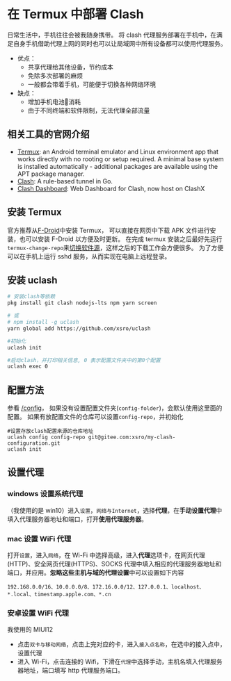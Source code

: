 # 在 Termux 中部署 Clash

日常生活中，手机往往会被我随身携带。
将 clash 代理服务部署在手机中，在满足自身手机借助代理上网的同时也可以让局域网中所有设备都可以使用代理服务。

- 优点：
  - 共享代理给其他设备，节约成本
  - 免除多次部署的麻烦
  - 一般都会带着手机，可能便于切换各种网络环境
- 缺点：
  - 增加手机电池🔋消耗
  - 由于不同终端和软件限制，无法代理全部流量

## 相关工具的官网介绍

- [Termux][termux]: an Android terminal emulator and Linux environment app that works directly with no rooting or setup required. A minimal base system is installed automatically - additional packages are available using the APT package manager.
- [Clash][clash]: A rule-based tunnel in Go.
- [Clash Dashboard][clash-dashboard]: Web Dashboard for Clash, now host on ClashX

[termux]: https://termux.com
[clash]: https://github.com/Dreamacro/clash
[clash-dashboard]: https://github.com/Dreamacro/clash-dashboard

## 安装 Termux

官方推荐从[F-Droid](https://f-droid.org/packages/com.termux/)中安装 Termux，
可以直接在网页中下载 APK 文件进行安装，也可以安装 F-Droid 以方便及时更新。
在完成 termux 安装之后最好先运行`termux-change-repo`来[切换软件源](https://mirrors.tuna.tsinghua.edu.cn/help/termux/)，这样之后的下载工作会方便很多。
为了方便可以在手机上运行 sshd 服务，从而实现在电脑上远程登录。

## 安装 uclash

```sh
# 安装clash等依赖
pkg install git clash nodejs-lts npm yarn screen

# 或
# npm install -g uclash
yarn global add https://github.com/xsro/uclash

#初始化
uclash init

#启动clash，并打印相关信息, 0 表示配置文件夹中的第0个配置
uclash exec 0
```

## 配置方法

参看 [/config](../config/)， 如果没有设置配置文件夹(`config-folder`)，会默认使用这里面的配置。
如果有放配置文件的仓库可以设置`config-repo`，并初始化

```
#设置存放clash配置来源的仓库地址
uclash config config-repo git@gitee.com:xsro/my-clash-configuration.git
uclash init
```

## 设置代理

### windows 设置系统代理

（我使用的是 win10）进入`设置`，`网络与Internet`，选择**代理**，在**手动设置代理**中填入代理服务器地址和端口，打开**使用代理服务器**。

### mac 设置 WiFi 代理

打开`设置`，进入`网络`，在 Wi-Fi 中选择高级，进入**代理**选项卡，在网页代理(HTTP)、安全网页代理(HTTPS)、SOCKS 代理中填入相应的代理服务器地址和端口，并应用。**忽略这些主机与域的代理设置**中可以设置如下内容

```plainText
192.168.0.0/16、10.0.0.0/8、172.16.0.0/12、127.0.0.1、localhost、*.local、timestamp.apple.com、*.cn
```

### 安卓设置 WiFi 代理

我使用的 MIUI12

- 点击`双卡与移动网络`，点击上完对应的卡，进入`接入点名称`，在选中的接入点中，设置代理
- 进入 Wi-Fi，点击连接的 Wifi，下滑在`代理`中选择手动，主机名填入代理服务器地址，端口填写 http 代理服务端口。
